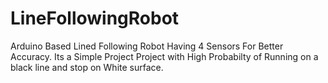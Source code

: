 # LineFollowingRobot
Arduino Based Lined Following Robot Having 4 Sensors For Better Accuracy. Its a Simple Project Project with High Probabilty of Running on a black line and stop on White surface.
